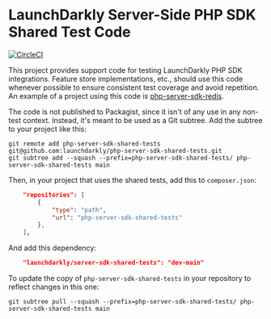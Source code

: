 # LaunchDarkly Server-Side PHP SDK Shared Test Code

[![CircleCI](https://circleci.com/gh/launchdarkly/php-server-sdk-shared-tests.svg?style=svg)](https://circleci.com/gh/launchdarkly/php-server-sdk-shared-tests)

This project provides support code for testing LaunchDarkly PHP SDK integrations. Feature store implementations, etc., should use this code whenever possible to ensure consistent test coverage and avoid repetition. An example of a project using this code is [php-server-sdk-redis](https://github.com/launchdarkly/php-server-sdk-redis).

The code is not published to Packagist, since it isn't of any use in any non-test context. Instead, it's meant to be used as a Git subtree. Add the subtree to your project like this:

    git remote add php-server-sdk-shared-tests git@github.com:launchdarkly/php-server-sdk-shared-tests.git
    git subtree add --squash --prefix=php-server-sdk-shared-tests/ php-server-sdk-shared-tests main

Then, in your project that uses the shared tests, add this to `composer.json`:

```json
    "repositories": [
        {
            "type": "path",
            "url": "php-server-sdk-shared-tests"
        },
    ],
```

And add this dependency:

```json
    "launchdarkly/server-sdk-shared-tests": "dev-main"
```

To update the copy of `php-server-sdk-shared-tests` in your repository to reflect changes in this one:

    git subtree pull --squash --prefix=php-server-sdk-shared-tests/ php-server-sdk-shared-tests main
